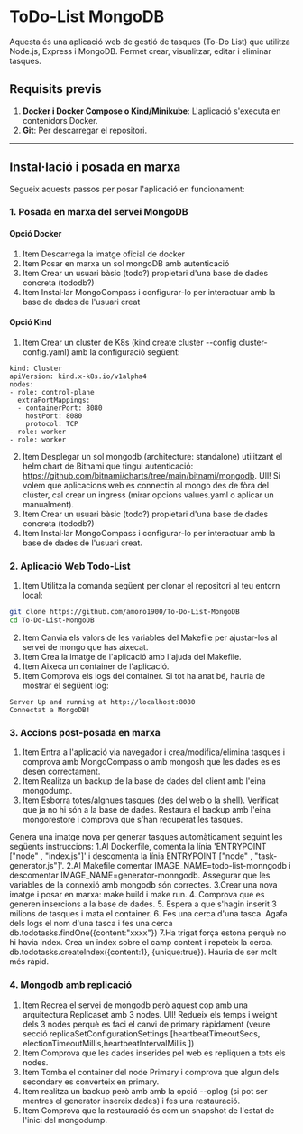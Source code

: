 # ToDo-List MongoDB

Aquesta és una aplicació web de gestió de tasques (To-Do List) que utilitza Node.js, Express i MongoDB. Permet crear, visualitzar, editar i eliminar tasques.

## Requisits previs

1. **Docker i Docker Compose o Kind/Minikube**: L'aplicació s'executa en contenidors Docker.
2. **Git**: Per descarregar el repositori.

---

## Instal·lació i posada en marxa

Segueix aquests passos per posar l'aplicació en funcionament:

### 1. Posada en marxa del servei MongoDB
#### Opció Docker
1. Item Descarrega la imatge oficial de docker
2. Item Posar en marxa un sol mongoDB amb autenticació
3. Item Crear un usuari bàsic (todo?) propietari d'una base de dades concreta (tododb?)
4. Item Instal·lar MongoCompass i configurar-lo per interactuar amb la base de dades de l'usuari creat

#### Opció Kind
1. Item Crear un cluster de K8s (kind create cluster --config cluster-config.yaml) amb la configuració següent:
````
kind: Cluster
apiVersion: kind.x-k8s.io/v1alpha4
nodes:
- role: control-plane
  extraPortMappings:
  - containerPort: 8080
    hostPort: 8080
    protocol: TCP
- role: worker
- role: worker

````
2.  Item Desplegar un sol mongodb (architecture: standalone) utilitzant el helm chart de Bitnami que tingui autenticació: https://github.com/bitnami/charts/tree/main/bitnami/mongodb. Ull! Si volem que aplicacions web es connectin al mongo des de fòra del clúster, cal crear un ingress (mirar opcions values.yaml o aplicar un manualment).
3.  Item Crear un usuari bàsic (todo?) propietari d'una base de dades concreta (tododb?)
4. Item Instal·lar MongoCompass i configurar-lo per interactuar amb la base de dades de l'usuari creat.


### 2. Aplicació Web Todo-List

1.  Item Utilitza la comanda següent per clonar el repositori al teu entorn local:
```bash
git clone https://github.com/amoro1900/To-Do-List-MongoDB
cd To-Do-List-MongoDB
```
2.  Item Canvia els valors de les variables del Makefile per ajustar-los al servei de mongo que has aixecat.
3.  Item Crea la imatge de l'aplicació amb l'ajuda del Makefile.
4.  Item Aixeca un container de l'aplicació.
5.  Item Comprova els logs del container. Si tot ha anat bé, hauria de mostrar el següent log:
````
Server Up and running at http://localhost:8080
Connectat a MongoDB!
````

### 3. Accions post-posada en marxa
1.  Item Entra a l'aplicació via navegador i crea/modifica/elimina tasques i comprova amb MongoCompass o amb mongosh que les dades es es desen correctament. 
2.  Item Realitza un backup de la base de dades del client amb l'eina mongodump.
3.  Item Esborra totes/algnues tasques (des del web o la shell). Verificat que ja no hi són a la base de dades. Restaura el backup amb l'eina mongorestore i comprova que s'han recuperat les tasques.

Genera una imatge nova per generar tasques automàticament seguint les següents instruccions:
1.Al Dockerfile, comenta la línia 'ENTRYPOINT ["node" , "index.js"]'  i descomenta la línia ENTRYPOINT ["node" , "task-generator.js"]'.
2.Al Makefile comentar IMAGE_NAME=todo-list-monngodb i descomentar IMAGE_NAME=generator-monngodb. Assegurar que les variables de la connexió amb mongodb són correctes.
3.Crear una nova imatge i posar en marxa: make build i make run.
4. Comprova que es generen insercions a la base de dades.
5. Espera a que s'hagin inserit 3 milions de tasques i mata el container.
6. Fes una cerca d'una tasca. Agafa dels logs el nom d'una tasca i fes una cerca db.todotasks.findOne({content:"xxxx"})
7.Ha trigat força estona perquè no hi havia index. Crea un index sobre el camp content i repeteix la cerca. db.todotasks.createIndex({content:1}, {unique:true}). Hauria de ser molt més ràpid.

### 4. Mongodb amb replicació
1. Item Recrea el servei de mongodb però aquest cop amb una arquitectura Replicaset amb 3 nodes. Ull! Redueix els temps i weight dels 3 nodes perquè es faci el canvi de primary ràpidament (veure secció replicaSetConfigurationSettings [heartbeatTimeoutSecs, electionTimeoutMillis,heartbeatIntervalMillis ])
2. Item Comprova que les dades inserides pel web es repliquen a tots els nodes.
3. Item Tomba el container del node Primary i comprova que algun dels secondary es converteix en primary.
4. Item realitza un backup però amb amb la opció --oplog (si pot ser mentres el generator insereix dades) i fes una restauració.
5. Item Comprova que la restauració és com un snapshot de l'estat de l'inici del mongodump.